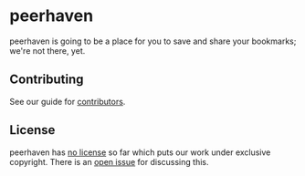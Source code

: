 # peerhaven

peerhaven is going to be a place for you to save and share your bookmarks; we're not there, yet.

## Contributing

See our guide for [contributors](CONTRIBUTING.md).

## License

peerhaven has [no license](https://choosealicense.com/no-permission/) so far which puts our work under exclusive copyright.
There is an [open issue](#1) for discussing this.
